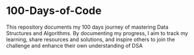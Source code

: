 # 100-Days-of-Code
This repository documents my 100 days journey of mastering Data Structures and Algorithms.  By documenting my progress, I aim to track my learning, share resources and solutions, and inspire others to join the challenge and enhance their own understanding of DSA
